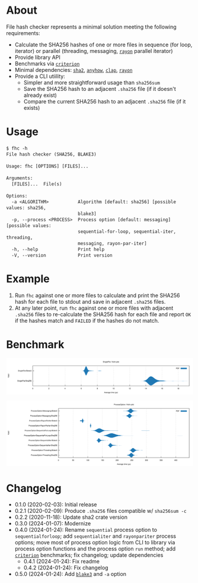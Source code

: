 # About

File hash checker represents a minimal solution meeting the following
requirements:

* Calculate the SHA256 hashes of one or more files in sequence (for loop,
  iterator) or parallel (threading, messaging, [`rayon`] parallel iterator)
* Provide library API
* Benchmarks via [`criterion`]
* Minimal dependencies: [`sha2`], [`anyhow`], [`clap`], [`rayon`]
* Provide a CLI utiility:
    * Simpler and more straightforward usage than `sha256sum`
    * Save the SHA256 hash to an adjacent `.sha256` file (if it doesn't already
      exist)
    * Compare the current SHA256 hash to an adjacent `.sha256` file (if it
      exists)

[`anyhow`]: https://crates.io/crates/anyhow
[`clap`]: https://crates.io/crates/clap
[`criterion`]: https://crates.io/crates/criterion
[`sha2`]: https://crates.io/crates/sha2
[`rayon`]: https://crates.io/crates/rayon

# Usage

```
$ fhc -h
File hash checker (SHA256, BLAKE3)

Usage: fhc [OPTIONS] [FILES]...

Arguments:
  [FILES]...  File(s)

Options:
  -a <ALGORITHM>           Algorithm [default: sha256] [possible values: sha256,
                           blake3]
  -p, --process <PROCESS>  Process option [default: messaging] [possible values:
                           sequential-for-loop, sequential-iter, threading,
                           messaging, rayon-par-iter]
  -h, --help               Print help
  -V, --version            Print version
```

# Example

1. Run `fhc` against one or more files to calculate and print the SHA256 hash
   for each file to stdout and save in adjacent `.sha256` files.
2. At any later point, run `fhc` against one or more files with adjacent
   `.sha256` files to re-calculate the SHA256 hash for each file and report `OK`
   if the hashes match and `FAILED` if the hashes do not match.

# Benchmark

![](t/violin1.svg)

![](t/violin2.svg)

# Changelog

* 0.1.0 (2020-02-03): Initial release
* 0.2.1 (2020-02-09): Produce `.sha256` files compatible w/ `sha256sum -c`
* 0.2.2 (2020-11-18): Update sha2 crate version
* 0.3.0 (2024-01-07): Modernize
* 0.4.0 (2024-01-24): Rename `sequential` process option to `sequentialforloop`;
  add `sequentialiter` and `rayonpariter` process options; move most of process
  option logic from CLI to library via process option functions and the process
  option `run` method; add [`criterion`] benchmarks; fix changelog; update
  dependencies
    * 0.4.1 (2024-01-24): Fix readme
    * 0.4.2 (2024-01-24): Fix changelog
* 0.5.0 (2024-01-24): Add [`blake3`] and `-a` option

[`criterion`]: https://crates.io/crates/criterion
[`blake3`]: https://crates.io/crates/blake3

